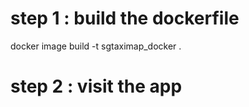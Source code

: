 # step 1  : build the dockerfile 
docker image build -t sgtaximap_docker .

# step 2 : visit the app 
